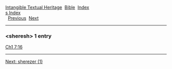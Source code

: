 [Intangible Textual Heritage](../../index)  [Bible](../index) 
[Index](index)   
[s Index](_s_)  
  [Previous](c10238)  [Next](c10240) 

------------------------------------------------------------------------

### &lt;sheresh&gt; 1 entry

[Ch1 7:16](../kjv/ch1007.htm#016)  

------------------------------------------------------------------------

[Next: sherezer (1)](c10240)
